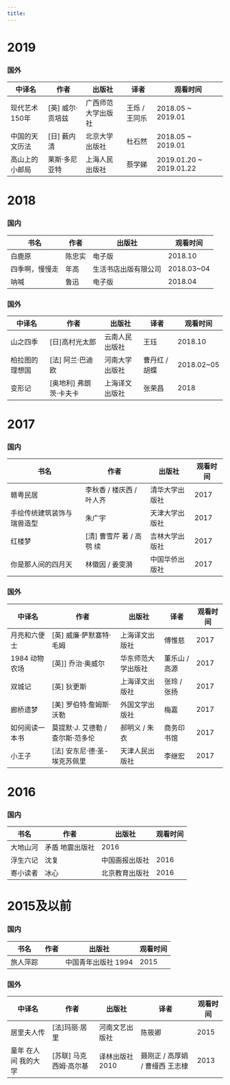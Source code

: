 ```yaml
---
title: 
---
```

# 2019

### 国外
中译名  | 作者 | 出版社 | 译者 | 观看时间
---   |------|--------|------| -------|
现代艺术150年 | [英] 威尔·贡培兹 | 广西师范大学出版社 | 王烁 / 王同乐 | 2018.05 ~ 2019.01
中国的天文历法 | [日] 薮内清 | 北京大学出版社 | 杜石然 | 2018.05 ~ 2019.01
高山上的小邮局 | 莱斯·多尼亚特 | 上海人民出版社 | 蔡学娣 | 2019.01.20 ~ 2019.01.22

# 2018

### 国内
书名 | 作者 | 出版社 | 观看时间
---  |------|--------|--------|
白鹿原 | 陈忠实 | 电子版 | 2018.10
四季啊，慢慢走 | 年高 | 生活书店出版有限公司 | 2018.03~04
呐喊 | 鲁迅 | 电子版 | 2018.04

### 国外
中译名  | 作者 | 出版社 | 译者 | 观看时间
---   |------|--------|------| -------|
山之四季 | [日]高村光太郎 | 云南人民出版社 | 王珏 | 2018.10
柏拉图的理想国 | [法] 阿兰·巴迪欧 | 河南大学出版社 | 曹丹红 / 胡蝶 | 2018.02~05
变形记 | [奥地利] 弗朗茨·卡夫卡 | 上海译文出版社 | 张荣昌 | 2018

# 2017

### 国内
书名 | 作者 | 出版社 | 观看时间
---  |------|--------|--------|
赣粤民居 | 李秋香 / 楼庆西 / 叶人齐 | 清华大学出版社 | 2017
手绘传统建筑装饰与瑞兽造型 | 朱广宇 |天津大学出版社 | 2017
红楼梦   | [清] 曹雪芹 著 / 高鹗 续| 吉林大学出版社 | 2017
你是那人间的四月天 | 林徽因 / 姜雯漪 | 中国华侨出版社 | 2017

### 国外
中译名  | 作者 | 出版社 | 译者 | 观看时间
---   |------|--------|------| -------|
月亮和六便士 | [英] 威廉·萨默塞特·毛姆  | 上海译文出版社 | 傅惟慈  | 2017
1984 动物农场 | [英]] 乔治·奥威尔 |华东师范大学出版社 | 董乐山 / 高源 |2017
双城记 | [英] 狄更斯 | 上海译文出版社 | 张玲 / 张扬  |2017
廊桥遗梦 | [美] 罗伯特·詹姆斯·沃勒 | 外国文学出版社 | 梅嘉 | 2017 
如何阅读一本书 | 莫提默·J. 艾德勒 / 查尔斯·范多伦 | 郝明义 / 朱衣 | 商务印书馆 |2017
小王子 | [法] 安东尼·德·圣-埃克苏佩里 | 天津人民出版社 | 李继宏 | 2017 

# 2016

### 国内
书名 | 作者 | 出版社 | 观看时间
---  |------|--------|--------|
大地山河 | 矛盾 地震出版社 | 2016
浮生六记 | 沈复 | 中国画报出版社 | 2016
寄小读者 | 冰心 | 北京教育出版社 | 2016

# 2015及以前

### 国内
书名 | 作者 | 出版社 | 观看时间
---  |------|--------|--------|
旅人萍踪 | | 中国青年出版社 1994 | 2015

### 国外
中译名  | 作者 | 出版社 | 译者 | 观看时间
---   |------|--------|------| -------|
居里夫人传| [法]玛丽·居里 | 河南文艺出版社 | 陈筱卿 | 2015
童年 在人间 我的大学 | [苏联] 马克西姆·高尔基 | 译林出版社 2010 | 聂刚正 / 高厚娟 / 曹缦西 王志棣 | 2013